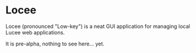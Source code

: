 # Locee

Locee (pronounced "Low-key") is a neat GUI application for managing local Lucee web applications.

It is pre-alpha, nothing to see here... yet.
